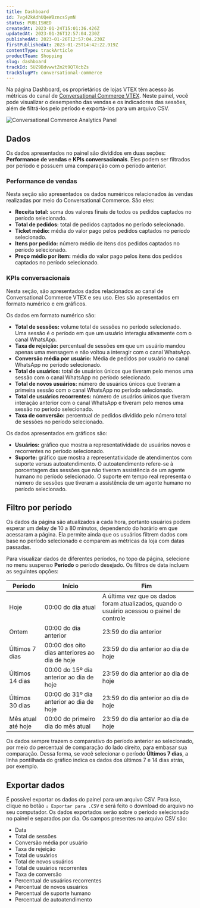 ```yaml
---
title: Dashboard
id: 7vg42kAdhUQeWBzncsSymN
status: PUBLISHED
createdAt: 2023-01-24T15:01:36.426Z
updatedAt: 2023-01-26T12:57:04.230Z
publishedAt: 2023-01-26T12:57:04.230Z
firstPublishedAt: 2023-01-25T14:42:22.919Z
contentType: trackArticle
productTeam: Shopping
slug: dashboard
trackId: 5UZ9BdvwwtZm2t9QTXcbZs
trackSlugPT: conversational-commerce
---
```


Na página Dashboard, os proprietários de lojas VTEX têm acesso às métricas do canal de [Conversational Commerce VTEX](https://help.vtex.com/pt/tracks/conversational-commerce-vtex--5UZ9BdvwwtZm2t9QTXcbZs/1NwwADrU70v3roPUV7dWxI#). Neste painel, você pode visualizar o desempenho das vendas e os indicadores das sessões, além de filtrá-los pelo período e exportá-los para um arquivo CSV.

![Conversational Commerce Analytics Panel](https://images.ctfassets.net/alneenqid6w5/1kQwpA3cAfiW4OdlGOYjOf/0317999b94d984da418d5126851085d1/Conversational_Commerce_Analytics_Panel_PT.png)

## Dados

Os dados apresentados no painel são divididos em duas seções: **Performance de vendas** e **KPIs conversacionais**. Eles podem ser filtrados por período e possuem uma comparação com o período anterior.

### Performance de vendas

Nesta seção são apresentados os dados numéricos relacionados às vendas realizadas por meio do Conversational Commerce. São eles:

- **Receita total:** soma dos valores finais de todos os pedidos captados no período selecionado.
- **Total de pedidos:** total de pedidos captados no período selecionado.
- **Ticket médio:** média do valor pago pelos pedidos captados no período selecionado.
- **Itens por pedido:** número médio de itens dos pedidos captados no período selecionado.
- **Preço médio por item:** média do valor pago pelos itens dos pedidos captados no período selecionado.

### KPIs conversacionais

Nesta seção, são apresentados dados relacionados ao canal de Conversational Commerce VTEX e seu uso. Eles são apresentados em formato numérico e em gráficos.

Os dados em formato numérico são:

- **Total de sessões:** volume total de sessões no período selecionado. Uma sessão é o período em que um usuário interagiu ativamente com o canal WhatsApp.
- **Taxa de rejeição:** percentual de sessões em que um usuário mandou apenas uma mensagem e não voltou a interagir com o canal WhatsApp.
- **Conversão média por usuário:** Média de pedidos por usuário no canal WhatsApp no período selecionado.
- **Total de usuários:** total de usuários únicos que tiveram pelo menos uma sessão com o canal WhatsApp no período selecionado.
- **Total de novos usuários:** número de usuários únicos que tiveram a primeira sessão com o canal WhatsApp no período selecionado.
- **Total de usuários recorrentes:** número de usuários únicos que tiveram interação anterior com o canal WhatsApp e tiveram pelo menos uma sessão no período selecionado.
- **Taxa de conversão:** percentual de pedidos dividido pelo número total de sessões no período selecionado.

Os dados apresentados em gráficos são:

- **Usuários:** gráfico que mostra a representatividade de usuários novos e recorrentes no período selecionado.
- **Suporte:** gráfico que mostra a representatividade de atendimentos com suporte versus autoatendimento. O autoatendimento refere-se à porcentagem das sessões que não tiveram assistência de um agente humano no período selecionado. O suporte em tempo real representa o número de sessões que tiveram a assistência de um agente humano no período selecionado.

## Filtro por período

Os dados da página são atualizados a cada hora, portanto usuários podem esperar um delay de 10 a 80 minutos, dependendo do horário em que acessaram a página. Ela permite ainda que os usuários filtrem dados com base no período selecionado e comparem as métricas da loja com datas passadas.

Para visualizar dados de diferentes períodos, no topo da página, selecione no menu suspenso **Período** o período desejado. Os filtros de data incluem as seguintes opções:

| Período | Início | Fim |
|---|---|---|
| Hoje | 00:00 do dia atual | A última vez que os dados foram atualizados, quando o usuário acessou o painel de controle |
| Ontem | 00:00 do dia anterior | 23:59 do dia anterior |
| Últimos 7 dias | 00:00 dos oito dias anteriores ao dia de hoje | 23:59 do dia anterior ao dia de hoje |
| Últimos 14 dias | 00:00 do 15º dia anterior ao dia de hoje | 23:59 do dia anterior ao dia de hoje |
| Últimos 30 dias | 00:00 do 31º dia anterior ao dia de hoje | 23:59 do dia anterior ao dia de hoje |
| Mês atual até hoje | 00:00 do primeiro dia do mês atual | 23:59 do dia anterior ao dia de hoje |

Os dados sempre trazem o comparativo do período anterior ao selecionado, por meio do percentual de comparação do lado direito, para embasar sua comparação. Dessa forma, se você selecionar o período **Últimos 7 dias**, a linha pontilhada do gráfico indica os dados dos últimos 7 e 14 dias atrás, por exemplo.

## Exportar dados

É possível exportar os dados do painel para um arquivo CSV. Para isso, clique no botão `↓ Exportar para .CSV`  e será feito o download do arquivo no seu computador. Os dados exportados serão sobre o período selecionado no painel e separados por dia. Os campos presentes no arquivo CSV são:

- Data
- Total de sessões
- Conversão média por usuário
- Taxa de rejeição
- Total de usuários
- Total de novos usuários
- Total de usuários recorrentes
- Taxa de conversão
- Percentual de usuários recorrentes
- Percentual de novos usuários
- Percentual de suporte humano
- Percentual de autoatendimento
